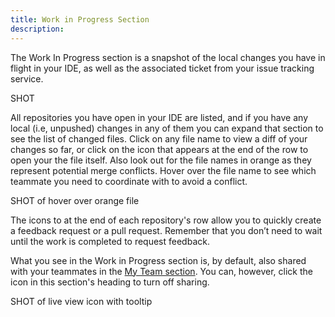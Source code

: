 ```yaml
---
title: Work in Progress Section
description: 
---
```


The Work In Progress section is a snapshot of the local changes you have in
flight in your IDE, as well as the associated ticket from your issue tracking
service. 

SHOT

All repositories you have open in your IDE are listed, and if you have any local
(i.e, unpushed) changes in any of them you can expand that section to see the
list of changed files. Click on any file name to view a diff of your changes so
far, or click on the icon that appears at the end of the row to open your the
file itself. Also look out for the file names in orange as they represent
potential merge conflicts. Hover over the file name to see which teammate you
need to coordinate with to avoid a conflict.

SHOT of hover over orange file

The icons to at the end of each repository's row allow you to quickly create a
feedback request or a pull request. Remember that you don’t need to wait until
the work is completed to request feedback. 

What you see in the Work in Progress section is, by default, also shared with
your teammates in the [My Team section](team-live-view). You can, however, click
the icon in this section's heading to turn off sharing.

SHOT of live view icon with tooltip